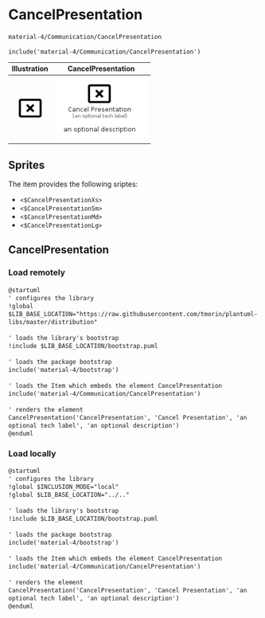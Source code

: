 # CancelPresentation


```text
material-4/Communication/CancelPresentation
```

```text
include('material-4/Communication/CancelPresentation')
```



| Illustration | CancelPresentation |
| :---: | :---: |
| ![illustration for Illustration](../../material-4/Communication/CancelPresentation.png) | ![illustration for CancelPresentation](../../material-4/Communication/CancelPresentation.Local.png) |



## Sprites
The item provides the following sriptes:

- `<$CancelPresentationXs>`
- `<$CancelPresentationSm>`
- `<$CancelPresentationMd>`
- `<$CancelPresentationLg>`





## CancelPresentation

### Load remotely
```plantuml
@startuml
' configures the library
!global $LIB_BASE_LOCATION="https://raw.githubusercontent.com/tmorin/plantuml-libs/master/distribution"

' loads the library's bootstrap
!include $LIB_BASE_LOCATION/bootstrap.puml

' loads the package bootstrap
include('material-4/bootstrap')

' loads the Item which embeds the element CancelPresentation
include('material-4/Communication/CancelPresentation')

' renders the element
CancelPresentation('CancelPresentation', 'Cancel Presentation', 'an optional tech label', 'an optional description')
@enduml
```

### Load locally
```plantuml
@startuml
' configures the library
!global $INCLUSION_MODE="local"
!global $LIB_BASE_LOCATION="../.."

' loads the library's bootstrap
!include $LIB_BASE_LOCATION/bootstrap.puml

' loads the package bootstrap
include('material-4/bootstrap')

' loads the Item which embeds the element CancelPresentation
include('material-4/Communication/CancelPresentation')

' renders the element
CancelPresentation('CancelPresentation', 'Cancel Presentation', 'an optional tech label', 'an optional description')
@enduml
```


